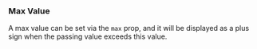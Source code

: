 ### Max Value

A max value can be set via the `max` prop, and it will be displayed as a plus sign when the passing value exceeds this value.
